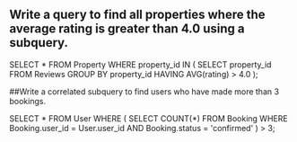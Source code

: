 ## Write a query to find all properties where the average rating is greater than 4.0 using a subquery.
SELECT * 
FROM Property
WHERE property_id IN (
    SELECT property_id
    FROM Reviews
    GROUP BY property_id
    HAVING AVG(rating) > 4.0
);

##Write a correlated subquery to find users who have made more than 3 bookings.

SELECT * 
FROM User
WHERE (
    SELECT COUNT(*) 
    FROM Booking
    WHERE Booking.user_id = User.user_id AND Booking.status = 'confirmed'
) > 3;
